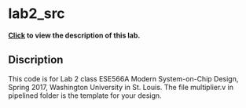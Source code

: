 # lab2_src
 
**[Click](http://classes.engineering.wustl.edu/ese566/Lab/Lab2_description.pdf) to view the description of this lab.**

## Discription
This code is for Lab 2 class ESE566A Modern System-on-Chip Design, Spring 2017, Washington University in St. Louis.
The file multiplier.v in pipelined folder is the template for your design.

